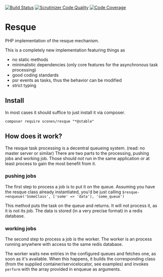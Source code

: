[![Build Status](https://travis-ci.com/scones/resque.svg?branch=master)](https://travis-ci.com/scones/resque)
[![Scrutinizer Code Quality](https://scrutinizer-ci.com/g/scones/resque/badges/quality-score.png?b=master)](https://scrutinizer-ci.com/g/scones/resque/?branch=master)
[![Code Coverage](https://scrutinizer-ci.com/g/scones/resque/badges/coverage.png?b=master)](https://scrutinizer-ci.com/g/scones/resque/?branch=master)


# Resque

PHP implementation of the resque mechanism.

This is a completely new implementation featuring things as
- no static methods
- minimalistic dependencies (only core features for the asynchronous task processing)
- good coding standards
- psr events as tasks, thus the behavior can be modified
- strict typing

## Install

In most cases it should suffice to just install it via composer.

`composer require scones/resque "*@stable"`

## How does it work?

The resque task processing is a decentral queueing system. (read: no master server or similar)
There are two parts to the processing, pushing jobs and working job. Those should not run in the same application or at least process to gain the most benefit from it.

### pushing jobs

The first step to process a job is to put it on the queue. Assuming you have the resque class already instantiated, you'd be just calling `$resque->enqueue('SomeClass', ['some' => 'data'], 'some_queue')`

This method puts the task on the queue and returns. It will not process it, as it is not its job.
The data is stored (in a very precise format) in a redis database.

### working jobs

The second step to process a job is the worker.
The worker is an process running anywhere with access to the same redis database.

The worker waits new entries in the configured queues and fetches one, as soon as it's available.
When this happens, it builds the corresponding class (from the supplied container/servicelocator, see examples) and invokes `perform` with the array provided in enqueue as arguments.
